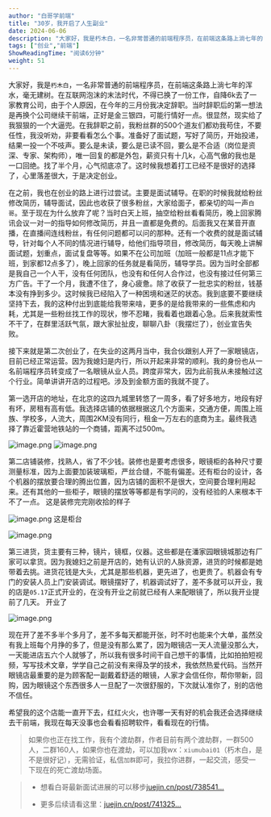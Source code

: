 ```yaml
---
author: "白哥学前端"
title: "30岁，我开启了人生副业"
date: 2024-06-06
description: "大家好，我是朽木白，一名非常普通的前端程序员，在前端这条路上淌七年的浑水，毫无建树。曾经我的年薪也达到过46w，后来在互联网泡沫的末法时代，不得已换了一份工作，自降6k去了一家教育公司"
tags: ["创业","前端"]
ShowReadingTime: "阅读6分钟"
weight: 51
---
```

大家好，我是`朽木白`，一名非常普通的前端程序员，在前端这条路上淌七年的浑水，毫无建树。在互联网泡沫的末法时代，不得已换了一份工作，自降6k去了一家教育公司，由于个人原因，在今年的三月份我决定辞职。当时辞职后的第一想法是再换个公司继续干前端，正好是金三银四，可能行情好一点。很显然，现实给了我狠狠的一个大逼兜。在我辞职之前，我粉丝群的500个道友们都劝我苟住，不要任性，我没听劝，非要看看怎么个事。准备好了面试题，写好了简历，开始投递，结果一投一个不吱声。要么是未读，要么是已读不回，要么是不合适（岗位是资深、专家、架构师），唯一回复的都是外包，薪资只有十几k，心高气傲的我也是一口回绝。找了半个月，心气彻底凉了。这时候我想着打工已经不是很好的选择了，心里落差很大，于是决定创业。

在之前，我也在创业的路上进行过尝试。主要是面试辅导。在职的时候我就给粉丝修改简历，辅导面试，因此也收获了很多粉丝，大家给面子，都亲切的叫一声`白哥`。至于现在为什么放弃了呢？当时白天上班，抽空给粉丝看看简历，晚上回家腾讯会议一对一的指导如何修改简历，并且一直都是免费的。后面我又在某音开直播，在直播间连线粉丝，有任何问题都可以问的那种。还有一个收费的就是面试辅导，针对每个人不同的情况进行辅导，给他们指导项目，修改简历，每天晚上讲解面试题，划重点，面试复盘等等。如果不在公司加班（加班一般都是11点才能下班，到家都12点多了），晚上回家的任务就是看简历，辅导学员。因为当时全部都是我自己一个人干，没有任何团队，也没有和任何人合作过，也没有接过任何第三方广告。干了一个月，我遭不住了，身心疲惫。除了收获了一批忠实的粉丝，钱基本没有挣到多少。这时候我已经陷入了一种困境和迷茫的状态。我到底要不要继续坚持下去，我的这种付出到底能给我带来啥，更多的是给我带来的一些焦虑和内耗，尤其是一些粉丝找工作的现状，惨不忍睹，我看着也跟着心急。后来我就索性不干了，在群里活跃气氛，跟大家扯扯皮，聊聊八卦（我摆烂了），创业宣告失败。

接下来就是第二次创业了，在失业的这两月当中，我合伙跟别人开了一家眼镜店，目前已经正常运营。因为我媳妇是内行，所以开起来非常的顺利。我的身份也从一名前端程序员转变成了一名眼镜从业人员。跨度非常大，因为此前我从未接触过这个行业。简单讲讲开店的过程吧。涉及到金额方面的我就不提了。

第一选开店的地址，在北京的这四九城里转悠了一周多，看了好多地方，地段有好有坏，房租有高有低。我选择店铺的依据根据这几个方面来，交通方便，周围上班族、学校多，人流大，周围2KM没有同行，租金一万左右的底商为主。最终我选择了靠近霍营地铁站的一个商铺，距离不过500m。

![image.png](https://p6-juejin.byteimg.com/tos-cn-i-k3u1fbpfcp/3649f440c6e540cebb680cf753b94a60~tplv-k3u1fbpfcp-jj-mark:3024:0:0:0:q75.awebp#?w=2252&h=1130&s=531288&e=png&b=e5edf5)
![image.png](/images/msg.png)

第二店铺装修，找熟人，省了不少钱。装修也是要考虑很多，眼镜柜的各种尺寸要测量标准，因为上面要加装玻璃柜，严丝合缝，不能有偏差。还有柜台的设计，各个机器的摆放要合理的腾出位置，因为店铺的面积不是很大，空间要合理利用起来。还有其他的一些柜子，眼镜的摆放等等都是有学问的，没有经验的人来根本干不了一点。 这是装修完完刚收拾的样子

![image.png](https://p6-juejin.byteimg.com/tos-cn-i-k3u1fbpfcp/8ec152c69ee54340bd2bb396301a8d7a~tplv-k3u1fbpfcp-jj-mark:3024:0:0:0:q75.awebp#?w=1080&h=1920&s=321495&e=jpg&b=878674) 这是柜台

![image.png](https://p6-juejin.byteimg.com/tos-cn-i-k3u1fbpfcp/0a1ebb0f69a6481aba6840a1305600b9~tplv-k3u1fbpfcp-jj-mark:3024:0:0:0:q75.awebp#?w=4032&h=2268&s=2029819&e=jpg&b=c8c7bf)

第三进货，货主要有三种，镜片，镜框，仪器。这些都是在潘家园眼镜城那边有厂家可以拿货。因为我媳妇之前是开店的，她有认识的人脉资源，进货的时候都是她带着去挑。进货花钱是大头，尤其是那些机器，更先进了，也更贵了。机器会有专门的安装人员上门安装调试。眼镜摆好了，机器调试好了，差不多就可以开业，我的店是`05.17`正式开业的，在没有开业之前就已经有人来配眼镜了，所以我开业提前了几天。 开业了

![image.png](https://p1-juejin.byteimg.com/tos-cn-i-k3u1fbpfcp/66699ff5fba846b8a2782da676a79b3a~tplv-k3u1fbpfcp-jj-mark:3024:0:0:0:q75.awebp#?w=2183&h=2295&s=4692801&e=jpg&b=1253ea)

现在开了差不多半个多月了，差不多每天都能开张，时不时也能来个大单，虽然没有我上班每个月挣的多了，但是没有那么累了，因为眼镜店一天人流量没那么大，一天能进店五六个人就够了，所以我有很多时间干自己想干的事情，比如拍拍短视频，写写技术文章，学学自己之前没有来得及学的技术，我依然热爱代码。当然开眼镜店最重要的是为顾客配一副戴着舒适的眼镜，人家才会信任你，帮你带新，回购，因为眼镜这个东西很多人一旦配了一次很舒服的，下次就认准你了，别的店他不信任。

希望我的这个店能一直开下去，红红火火，也许哪一天有好的机会我还会选择继续去干前端，我现在每天没事也会看看招聘软件，看看现在的行情。

> 如果你也正在找工作，我有个渡劫群，作者目前有两个渡劫群，一群500人，二群160人，如果你也在渡劫，可以加我wx：`xiumubai01`（朽木白，是不是很好记），无需验证，私信`加群`即可，我拉你进群，一起交流，感受一下现在的死亡渡劫场面。

> *   想看白哥最新面试进展的可以移步[juejin.cn/post/738541…](https://juejin.cn/post/7385410225828544512 "https://juejin.cn/post/7385410225828544512")
>     
> *   更多后续请看这里：[juejin.cn/post/741325…](https://juejin.cn/post/7413255139890315299 "https://juejin.cn/post/7413255139890315299")
>